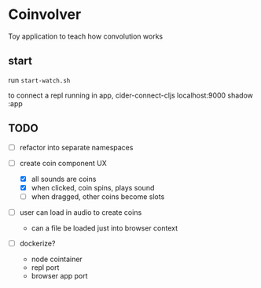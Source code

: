 # Coinvolver

Toy application to teach how convolution works

## start

run `start-watch.sh`

to connect a repl running in app, cider-connect-cljs localhost:9000 shadow :app

## TODO
- [ ] refactor into separate namespaces

- [ ] create coin component UX
  - [x] all sounds are coins
  - [x] when clicked, coin spins, plays sound
  - [ ] when dragged, other coins become slots

- [ ] user can load in audio to create coins
  - can a file be loaded just into browser context

- [ ] dockerize?
  - node cointainer
  - repl port
  - browser app port

